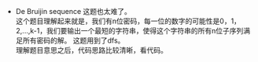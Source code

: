 - De Bruijin sequence
这题也太难了。  
这个题目理解起来就是，我们有n位密码，每一位的数字的可能性是0，1，2,...,k-1，我们要输出一个最短的字符串，使得这个字符串的所有n位子序列满足所有密码的解。  这题用到了dfs。  
理解题目意思之后，代码思路比较清晰，看代码。